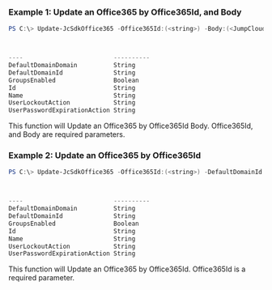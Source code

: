 ### Example 1: Update an Office365 by Office365Id, and Body
```powershell
PS C:\> Update-JcSdkOffice365 -Office365Id:(<string>) -Body:(<JumpCloud.SDK.V2.Models.Office365>)



----                         ----------
DefaultDomainDomain          String
DefaultDomainId              String
GroupsEnabled                Boolean
Id                           String
Name                         String
UserLockoutAction            String
UserPasswordExpirationAction String


```

This function will Update an Office365 by Office365Id Body. Office365Id, and Body are required parameters.

### Example 2: Update an Office365 by Office365Id
```powershell
PS C:\> Update-JcSdkOffice365 -Office365Id:(<string>) -DefaultDomainId:(<string>) -GroupsEnabled:(<switch>) -Name:(<string>) -UserLockoutAction:(<string>) -UserPasswordExpirationAction:(<string>)



----                         ----------
DefaultDomainDomain          String
DefaultDomainId              String
GroupsEnabled                Boolean
Id                           String
Name                         String
UserLockoutAction            String
UserPasswordExpirationAction String


```

This function will Update an Office365 by Office365Id. Office365Id is a required parameter.

